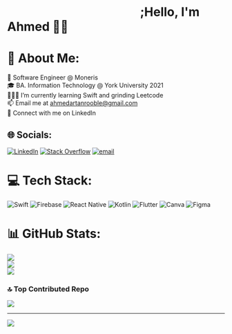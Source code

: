 # &emsp;&emsp;&emsp;&emsp;&emsp;&emsp;&emsp;&emsp;&emsp;&emsp;&emsp;;Hello, I'm Ahmed 👋🏾

# 💫 About Me:
🏢 Software Engineer @ Moneris<br>🎓 BA. Information Technology @ York University 2021<br>👨🏾‍💻 I’m currently learning Swift and grinding Leetcode<br>📫 Email me at ahmedartanrooble@gmail.com<br>📄 Connect with me on LinkedIn


## 🌐 Socials:
[![LinkedIn](https://img.shields.io/badge/LinkedIn-%230077B5.svg?logo=linkedin&logoColor=white)](https://linkedin.com/in/aarooble) [![Stack Overflow](https://img.shields.io/badge/-Stackoverflow-FE7A16?logo=stack-overflow&logoColor=white)](https://stackoverflow.com/users/17458780/ahmed-artan-rooble) [![email](https://img.shields.io/badge/Email-D14836?logo=gmail&logoColor=white)](mailto:ahmedartanrooble@gmail.com) 

# 💻 Tech Stack:
![Swift](https://img.shields.io/badge/swift-F54A2A?style=for-the-badge&logo=swift&logoColor=white) ![Firebase](https://img.shields.io/badge/firebase-%23039BE5.svg?style=for-the-badge&logo=firebase) ![React Native](https://img.shields.io/badge/react_native-%2320232a.svg?style=for-the-badge&logo=react&logoColor=%2361DAFB) ![Kotlin](https://img.shields.io/badge/kotlin-%237F52FF.svg?style=for-the-badge&logo=kotlin&logoColor=white) ![Flutter](https://img.shields.io/badge/Flutter-%2302569B.svg?style=for-the-badge&logo=Flutter&logoColor=white) ![Canva](https://img.shields.io/badge/Canva-%2300C4CC.svg?style=for-the-badge&logo=Canva&logoColor=white) ![Figma](https://img.shields.io/badge/figma-%23F24E1E.svg?style=for-the-badge&logo=figma&logoColor=white)
# 📊 GitHub Stats:
![](https://github-readme-stats.vercel.app/api?username=aaro-oble&theme=dark&hide_border=true&include_all_commits=true&count_private=true)<br/>
![](https://nirzak-streak-stats.vercel.app/?user=aaro-oble&theme=dark&hide_border=true)<br/>
![](https://github-readme-stats.vercel.app/api/top-langs/?username=aaro-oble&theme=dark&hide_border=true&include_all_commits=true&count_private=true&layout=compact)

### 🔝 Top Contributed Repo
![](https://github-contributor-stats.vercel.app/api?username=aaro-oble&limit=5&theme=dark&combine_all_yearly_contributions=true)

---
[![](https://visitcount.itsvg.in/api?id=aaro-oble&icon=6&color=7)](https://visitcount.itsvg.in)

<!-- Proudly created with GPRM ( https://gprm.itsvg.in ) -->
